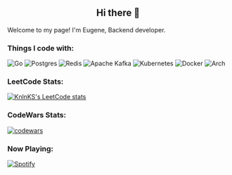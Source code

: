 <h2 align="center">Hi there 👋</h2> 

<p>Welcome to my page! I'm Eugene, Backend developer.</p>

<h3>Things I code with:</h3>
 
![Go](https://img.shields.io/badge/go-%2300ADD8.svg?style=for-the-badge&logo=go&logoColor=white)
![Postgres](https://img.shields.io/badge/postgres-%23316192.svg?style=for-the-badge&logo=postgresql&logoColor=white)
![Redis](https://img.shields.io/badge/redis-%23DD0031.svg?style=for-the-badge&logo=redis&logoColor=white)
![Apache Kafka](https://img.shields.io/badge/Apache%20Kafka-000?style=for-the-badge&logo=apachekafka)
![Kubernetes](https://img.shields.io/badge/kubernetes-%23326ce5.svg?style=for-the-badge&logo=kubernetes&logoColor=white)
![Docker](https://img.shields.io/badge/docker-%230db7ed.svg?style=for-the-badge&logo=docker&logoColor=white)
![Arch](https://img.shields.io/badge/Arch%20Linux-1793D1?logo=arch-linux&logoColor=fff&style=for-the-badge)

<h3>LeetCode Stats:</h3>

[![KnlnKS's LeetCode stats](https://leetcode-stats-six.vercel.app/api?username=geniomdev&theme=dark)](https://leetcode.com/geniomdev/)

<h3>CodeWars Stats:</h3>

[![codewars](https://www.codewars.com/users/geniomdev/badges/large)](https://www.codewars.com/users/geniomdev)   

<h3>Now Playing:</h3>

[![Spotify](https://novatorem.bgstatic.vercel.app/api/spotify)](https://open.spotify.com/artist/6hyCmqlpgEhkMKKr65sFgI)
